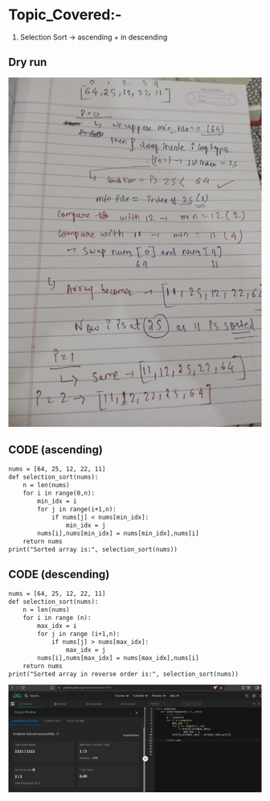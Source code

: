# Topic_Covered:-

1. Selection Sort -> ascending + in descending

## Dry run
  ![alt text](1.jpg)

## CODE (ascending)

    nums = [64, 25, 12, 22, 11]
    def selection_sort(nums):
        n = len(nums)
        for i in range(0,n):
            min_idx = i
            for j in range(i+1,n):
                if nums[j] < nums[min_idx]:
                    min_idx = j 
            nums[i],nums[min_idx] = nums[min_idx],nums[i]
        return nums
    print("Sorted array is:", selection_sort(nums))


## CODE (descending)

    nums = [64, 25, 12, 22, 11]
    def selection_sort(nums):
        n = len(nums)
        for i in range (n):
            max_idx = i
            for j in range (i+1,n):
                if nums[j] > nums[max_idx]:
                    max_idx = j
            nums[i],nums[max_idx] = nums[max_idx],nums[i]
        return nums
    print("Sorted array in reverse order is:", selection_sort(nums))


![alt text](image.png)
